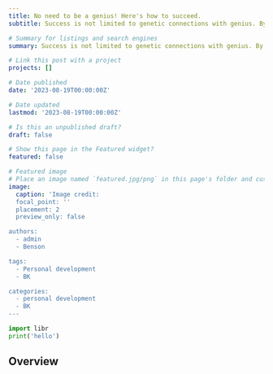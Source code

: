```yaml
---
title: No need to be a genius! Here's how to succeed.
subtitle: Success is not limited to genetic connections with genius. By following certain principles of life, you can improve the quality of your work.

# Summary for listings and search engines
summary: Success is not limited to genetic connections with genius. By following certain principles of life, you can improve the quality of your work.

# Link this post with a project
projects: []

# Date published
date: '2023-08-19T00:00:00Z'

# Date updated
lastmod: '2023-08-19T00:00:00Z'

# Is this an unpublished draft?
draft: false

# Show this page in the Featured widget?
featured: false

# Featured image
# Place an image named `featured.jpg/png` in this page's folder and customize its options here.
image:
  caption: 'Image credit:
  focal_point: ''
  placement: 2
  preview_only: false

authors:
  - admin
  - Benson

tags:
  - Personal development
  - BK

categories:
  - personal development
  - BK
---
```


```python
import libr
print('hello')
```

## Overview
